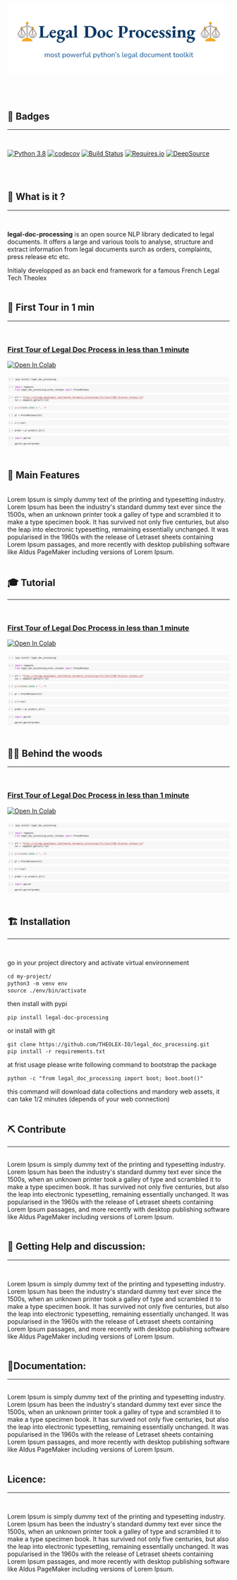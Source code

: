 <div align="center" >
    <img src="./images/legaldoc_banner_8.svg"><br>
    <h1 style="display:none" >Legal-doc-processing : powerful Python legal document toolkit
    </h1>
</div>

<br>
<br>
<br>


## 🥇 Badges  
-----------------------------------
<br>

[![Python 3.8](https://img.shields.io/badge/python-3.8-blue.svg)](https://www.python.org/downloads/release/python-380/)
[![codecov](https://codecov.io/gh/THEOLEX-IO/legal_doc_processing/branch/master/graph/badge.svg)](https://codecov.io/gh/THEOLEX-IO/legal_doc_processing)
[![Build Status](https://travis-ci.org/mtchavez/python-package-boilerplate.png?branch=master)](https://travis-ci.org/mtchavez/python-package-boilerplate)
[![Requires.io](https://requires.io/github/mtchavez/python-package-boilerplate/requirements.svg?branch=master)](https://requires.io/github/mtchavez/python-package-boilerplate/requirements?branch=master)
[![DeepSource](https://deepsource.io/gh/THEOLEX-IO/legal_doc_processing.svg/?label=active+issues&show_trend=true)](https://deepsource.io/gh/THEOLEX-IO/legal_doc_processing/?ref=repository-badge)

<br>
<br>



## 🔎 What is it ? 
-----------------------------------
<br>

**legal-doc-processing** is an open source NLP library dedicated to legal documents. It offers a large and various tools to analyse, structure and extract information from legal documents surch as orders, complaints, press release etc etc.
<br>

Initialy developped as an back end framework for a famous French Legal Tech Theolex
<br>
<br>

## 🏁 First Tour in 1 min 
-----------------------------------
<br>

### [First Tour of Legal Doc Process in less than 1 minute](https://colab.research.google.com/github/THEOLEX-IO/legal_doc_processing/blob/feature/readme/notebooks/first_tour.ipynb)

[![Open In Colab](https://colab.research.google.com/assets/colab-badge.svg)](https://colab.research.google.com/github/THEOLEX-IO/legal_doc_processing/blob/feature/readme/notebooks/first_tour.ipynb) 


<a href="https://colab.research.google.com/github/THEOLEX-IO/legal_doc_processing/blob/feature/readme/notebooks/first_tour.ipynb">  <img src="./images/first_tour.png"><br></a>
<br>


## 🌟 Main Features

<br>
Lorem Ipsum is simply dummy text of the printing and typesetting industry. Lorem Ipsum has been the industry's standard dummy text ever since the 1500s, when an unknown printer took a galley of type and scrambled it to make a type specimen book. It has survived not only five centuries, but also the leap into electronic typesetting, remaining essentially unchanged. It was popularised in the 1960s with the release of Letraset sheets containing Lorem Ipsum passages, and more recently with desktop publishing software like Aldus PageMaker including versions of Lorem Ipsum.

<br>
<br>


## 🎓 Tutorial 
-------------------------------------
<br>

### [First Tour of Legal Doc Process in less than 1 minute](https://colab.research.google.com/github/THEOLEX-IO/legal_doc_processing/blob/feature/readme/notebooks/first_tour.ipynb)

[![Open In Colab](https://colab.research.google.com/assets/colab-badge.svg)](https://colab.research.google.com/github/THEOLEX-IO/legal_doc_processing/blob/feature/readme/notebooks/first_tour.ipynb) 


<a href="https://colab.research.google.com/github/THEOLEX-IO/legal_doc_processing/blob/feature/readme/notebooks/first_tour.ipynb">  <img src="./images/first_tour.png"><br></a>
<br>


## 👨‍🔧 Behind the woods 
-------------------------------------
<br>

### [First Tour of Legal Doc Process in less than 1 minute](https://colab.research.google.com/github/THEOLEX-IO/legal_doc_processing/blob/feature/readme/notebooks/first_tour.ipynb)

[![Open In Colab](https://colab.research.google.com/assets/colab-badge.svg)](https://colab.research.google.com/github/THEOLEX-IO/legal_doc_processing/blob/feature/readme/notebooks/first_tour.ipynb) 


<a href="https://colab.research.google.com/github/THEOLEX-IO/legal_doc_processing/blob/feature/readme/notebooks/first_tour.ipynb">  <img src="./images/first_tour.png"><br></a>
<br>


## 🏗️ Installation
-------------------------------------
<br>

go in your project directory and activate virtual environnement
```
cd my-project/
python3 -m venv env
source ./env/bin/activate
```

then install with pypi
```
pip install legal-doc-processing
```

or install with git 
```
git clone https://github.com/THEOLEX-IO/legal_doc_processing.git
pip install -r requirements.txt
```

at frist usage please write following command to bootstrap the package
```
python -c "from legal_doc_processing import boot; boot.boot()"
```
this command will download data collections and mandory web assets, it can take 1/2 minutes (depends of your web  connection)
<br>
<br>

## ⛏️ Contribute 
-------------------------------------
<br>
Lorem Ipsum is simply dummy text of the printing and typesetting industry. Lorem Ipsum has been the industry's standard dummy text ever since the 1500s, when an unknown printer took a galley of type and scrambled it to make a type specimen book. It has survived not only five centuries, but also the leap into electronic typesetting, remaining essentially unchanged. It was popularised in the 1960s with the release of Letraset sheets containing Lorem Ipsum passages, and more recently with desktop publishing software like Aldus PageMaker including versions of Lorem Ipsum.
<br>
<br>


## 💬 Getting Help and discussion: 
-----------------------------------
<br>

Lorem Ipsum is simply dummy text of the printing and typesetting industry. Lorem Ipsum has been the industry's standard dummy text ever since the 1500s, when an unknown printer took a galley of type and scrambled it to make a type specimen book. It has survived not only five centuries, but also the leap into electronic typesetting, remaining essentially unchanged. It was popularised in the 1960s with the release of Letraset sheets containing Lorem Ipsum passages, and more recently with desktop publishing software like Aldus PageMaker including versions of Lorem Ipsum.
<br>
<br>


## 📕Documentation: 
-----------------------------------

<br>
Lorem Ipsum is simply dummy text of the printing and typesetting industry. Lorem Ipsum has been the industry's standard dummy text ever since the 1500s, when an unknown printer took a galley of type and scrambled it to make a type specimen book. It has survived not only five centuries, but also the leap into electronic typesetting, remaining essentially unchanged. It was popularised in the 1960s with the release of Letraset sheets containing Lorem Ipsum passages, and more recently with desktop publishing software like Aldus PageMaker including versions of Lorem Ipsum.
<br>
<br>


## Licence:  
-----------------------------------
<br>

Lorem Ipsum is simply dummy text of the printing and typesetting industry. Lorem Ipsum has been the industry's standard dummy text ever since the 1500s, when an unknown printer took a galley of type and scrambled it to make a type specimen book. It has survived not only five centuries, but also the leap into electronic typesetting, remaining essentially unchanged. It was popularised in the 1960s with the release of Letraset sheets containing Lorem Ipsum passages, and more recently with desktop publishing software like Aldus PageMaker including versions of Lorem Ipsum.
<br>
<br>
